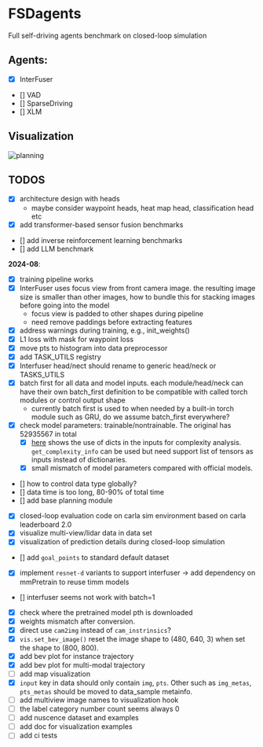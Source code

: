 # FSDagents
Full self-driving agents benchmark on closed-loop simulation


## Agents:
- [x] InterFuser
- [] VAD
- [] SparseDriving
- [] XLM


## Visualization

![planning](./doc/assets/planning.gif)

## TODOS
- [x] architecture design with heads
    - maybe consider waypoint heads, heat map head, classification head etc
- [x] add transformer-based sensor fusion benchmarks
- [] add inverse reinforcement learning benchmarks
- [] add LLM benchmark

**2024-08**:
- [x] training pipeline works
- [x] InterFuser uses focus view from front camera image. the resulting image size is smaller than other images, how to bundle this for stacking images before going into the model
    - focus view is padded to other shapes during pipeline
    - need remove paddings before extracting features
- [x] address warnings during training, e.g., init_weights()
- [x] L1 loss with mask for waypoint loss
- [x] move pts to histogram into data preprocessor
- [x] add TASK_UTILS registry
- [x] Interfuser head/nect should rename to generic head/neck or TASKS_UTILS
- [x] batch first for all data and model inputs. each module/head/neck can have their own batch_first definition to be compatible with called torch modules or control output shape
    - currently batch first is used to when needed by a built-in torch module such as GRU, do we assume batch_first everywhere?
- [x] check model parameters: trainable/nontrainable. The original has 52935567 in total
    - [x] [here](https://github.com/facebookresearch/detectron2/blob/543fd075e146261c2e2b0770c9b537314bdae572/detectron2/utils/analysis.py#L63-L65) shows the use of dicts in the inputs for complexity analysis. `get_complexity_info` can be used but need support list of tensors as inputs instead of dictionaries.
    - [x] small mismatch of model parameters compared with official models.
- [] how to control data type globally?
- [] data time is too long, 80-90% of total time
- [] add base planning module
- [x] closed-loop evaluation code on carla sim environment based on carla leaderboard 2.0
- [x] visualize multi-view/lidar data in data set
- [x] visualization of prediction details during closed-loop simulation
- [] add `goal_points` to standard default dataset
- [x] implement `resnet-d` variants to support interfuser -> add dependency on mmPretrain to reuse timm models
- [] interfuser seems not work with batch=1
- [x] check where the pretrained model pth is downloaded
- [x] weights mismatch after conversion.
- [x] direct use `cam2img` instead of `cam_instrinsics`?
- [x] `vis.set_bev_image()` reset the image shape to (480, 640, 3) when set the shape to (800, 800).
- [x] add bev plot for instance trajectory
- [x] add bev plot for multi-modal trajectory
- [ ] add map visualization
- [x] `input` key in data should only contain `img`, `pts`. Other such as `img_metas`, `pts_metas` should be moved to data_sample metainfo.
- [ ] add multiview image names to visualization hook
- [ ] the label category number count seems always 0
- [ ] add nuscence dataset and examples
- [ ] add doc for visualization examples
- [ ] add ci tests
